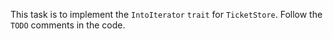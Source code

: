 This task is to implement the `IntoIterator` `trait` for `TicketStore`.
Follow the `TODO` comments in the code.